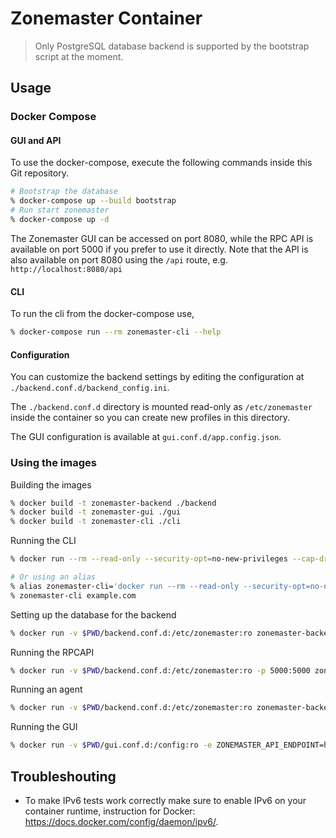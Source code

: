 # Zonemaster Container

> Only PostgreSQL database backend is supported by the bootstrap script at the moment.

## Usage

### Docker Compose

#### GUI and API
To use the docker-compose, execute the following commands inside this Git repository.

```sh
# Bootstrap the database
% docker-compose up --build bootstrap
# Run start zonemaster
% docker-compose up -d
```

The Zonemaster GUI can be accessed on port 8080, while the RPC API is available
on port 5000 if you prefer to use it directly. Note that the API is also
available on port 8080 using the `/api` route, e.g. `http://localhost:8080/api`

#### CLI

To run the cli from the docker-compose use,
```sh
% docker-compose run --rm zonemaster-cli --help
```

#### Configuration

You can customize the backend settings by editing the configuration at
`./backend.conf.d/backend_config.ini`.

The `./backend.conf.d` directory is mounted read-only as `/etc/zonemaster`
inside the container so you can create new profiles in this directory.

The GUI configuration is available at `gui.conf.d/app.config.json`.


### Using the images

Building the images

```sh
% docker build -t zonemaster-backend ./backend
% docker build -t zonemaster-gui ./gui
% docker build -t zonemaster-cli ./cli
```

Running the CLI

```bash
% docker run --rm --read-only --security-opt=no-new-privileges --cap-drop=ALL zonemaster-cli example.com

# Or using an alias
% alias zonemaster-cli='docker run --rm --read-only --security-opt=no-new-privileges --cap-drop=ALL zonemaster-cli'
% zonemaster-cli example.com
```

Setting up the database for the backend

```sh
% docker run -v $PWD/backend.conf.d:/etc/zonemaster:ro zonemaster-backend bootstrap
```

Running the RPCAPI

```sh
% docker run -v $PWD/backend.conf.d:/etc/zonemaster:ro -p 5000:5000 zonemaster-backend rpcapi
```

Running an agent

```sh
% docker run -v $PWD/backend.conf.d:/etc/zonemaster:ro zonemaster-backend agent
```

Running the GUI

```sh
% docker run -v $PWD/gui.conf.d:/config:ro -e ZONEMASTER_API_ENDPOINT=http://example.com:5000 -p 8080:80 zonemaster-gui
```


## Troubleshouting

* To make IPv6 tests work correctly make sure to enable IPv6 on your container
  runtime, instruction for Docker: <https://docs.docker.com/config/daemon/ipv6/>.
